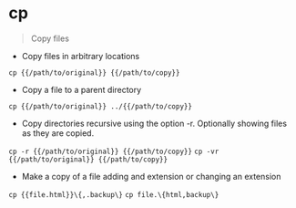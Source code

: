 # cp

> Copy files

- Copy files in arbitrary locations

`cp {{/path/to/original}} {{/path/to/copy}}`

- Copy a file to a parent directory

`cp {{/path/to/original}} ../{{/path/to/copy}}`

- Copy directories recursive using the option -r. Optionally showing files as they are copied.

`cp -r {{/path/to/original}} {{/path/to/copy}}`
`cp -vr {{/path/to/original}} {{/path/to/copy}}`

- Make a copy of a file adding and extension or changing an extension  

`cp {{file.html}}\{,.backup\}`
`cp file.\{html,backup\}`
